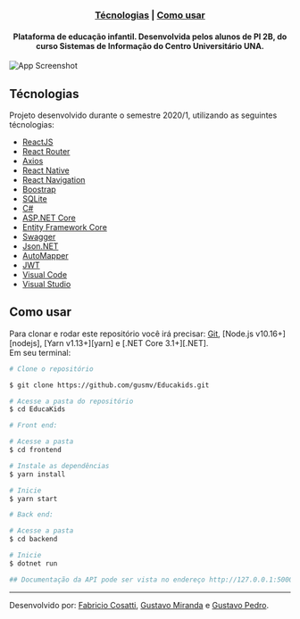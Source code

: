 <h3 align="center">
    <img alt="" src="https://i.imgur.com/adFvP0p.png" />
    <br>
    <a href="#técnologias">Técnologias</a> | <a href="#como-usar">Como usar</a><br/>
</h3>

<h4 align="center">
  Plataforma de educação infantil. Desenvolvida pelos alunos de PI 2B, do curso Sistemas de Informação do Centro Universitário UNA.
</h4>

![App Screenshot](https://i.imgur.com/WUL8Xz5.png)

## Técnologias
Projeto desenvolvido durante o semestre 2020/1, utilizando as seguintes técnologias:

-  [ReactJS](https://reactjs.org/)
-  [React Router](https://github.com/ReactTraining/react-router)
-  [Axios](https://github.com/axios/axios)
-  [React Native](http://facebook.github.io/react-native/)
-  [React Navigation](https://reactnavigation.org/)
-  [Boostrap](https://getbootstrap.com/)
-  [SQLite](https://www.sqlite.org/index.html)
-  [C#](https://docs.microsoft.com/pt-br/dotnet/csharp/)
-  [ASP.NET Core](https://docs.microsoft.com/pt-br/aspnet/core/?view=aspnetcore-3.1)
-  [Entity Framework Core](https://docs.microsoft.com/pt-br/ef/core/)
-  [Swagger](https://swagger.io/)
-  [Json.NET](https://www.newtonsoft.com/json)
-  [AutoMapper](https://docs.automapper.org/en/stable/Getting-started.html)
-  [JWT](https://jwt.io/)
-  [Visual Code](https://code.visualstudio.com/)
-  [Visual Studio](https://visualstudio.microsoft.com/pt-br/)


## Como usar

Para clonar e rodar este repositório você irá precisar: [Git](https://git-scm.com), [Node.js v10.16+][nodejs], [Yarn v1.13+][yarn] e [.NET Core 3.1+][.NET]. <br/>Em seu terminal:

```bash
# Clone o repositório

$ git clone https://github.com/gusmv/Educakids.git

# Acesse a pasta do repositório
$ cd EducaKids

# Front end:

# Acesse a pasta
$ cd frontend

# Instale as dependências 
$ yarn install

# Inicie
$ yarn start

# Back end:

# Acesse a pasta
$ cd backend

# Inicie
$ dotnet run

## Documentação da API pode ser vista no endereço http://127.0.0.1:5000/swagger

```

---
Desenvolvido por: [Fabricio Cosatti](https://github.com/FabricioCosati), [Gustavo Miranda](https://www.linkedin.com/in/gustavomirandavieira/) e [Gustavo Pedro](https://www.linkedin.com/in/gustavo-souza-714349122).
